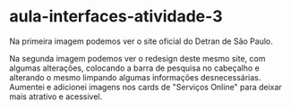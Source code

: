 # aula-interfaces-atividade-3

Na primeira imagem podemos ver o site oficial do Detran de São Paulo.

Na segunda imagem podemos ver o redesign deste mesmo site, com algumas alterações, colocando a barra de pesquisa no cabeçalho e alterando o mesmo limpando algumas informações desnecessárias. Aumentei e adicionei imagens nos cards de "Serviços Online" para deixar mais atrativo e acessivel.
